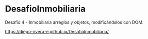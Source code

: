 # DesafioInmobiliaria

Desafío 4 - Inmobiliaria
arreglos y objetos,
modificándolos con DOM.

https://diego-rivera-e.github.io/DesafioInmobiliaria/
